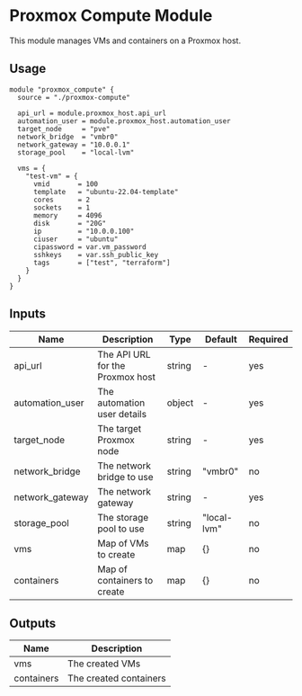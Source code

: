 # Proxmox Compute Module

This module manages VMs and containers on a Proxmox host.

## Usage

```hcl
module "proxmox_compute" {
  source = "./proxmox-compute"

  api_url = module.proxmox_host.api_url
  automation_user = module.proxmox_host.automation_user
  target_node     = "pve"
  network_bridge  = "vmbr0"
  network_gateway = "10.0.0.1"
  storage_pool    = "local-lvm"

  vms = {
    "test-vm" = {
      vmid       = 100
      template   = "ubuntu-22.04-template"
      cores      = 2
      sockets    = 1
      memory     = 4096
      disk       = "20G"
      ip         = "10.0.0.100"
      ciuser     = "ubuntu"
      cipassword = var.vm_password
      sshkeys    = var.ssh_public_key
      tags       = ["test", "terraform"]
    }
  }
}
```

## Inputs

| Name | Description | Type | Default | Required |
|------|-------------|------|---------|----------|
| api_url | The API URL for the Proxmox host | string | - | yes |
| automation_user | The automation user details | object | - | yes |
| target_node | The target Proxmox node | string | - | yes |
| network_bridge | The network bridge to use | string | "vmbr0" | no |
| network_gateway | The network gateway | string | - | yes |
| storage_pool | The storage pool to use | string | "local-lvm" | no |
| vms | Map of VMs to create | map | {} | no |
| containers | Map of containers to create | map | {} | no |

## Outputs

| Name | Description |
|------|-------------|
| vms | The created VMs |
| containers | The created containers |
``` 